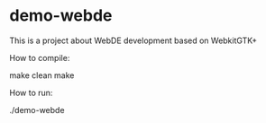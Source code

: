 demo-webde
==========

This is a project about WebDE development based on WebkitGTK+

How to compile:

make clean
make

How to run:

./demo-webde
